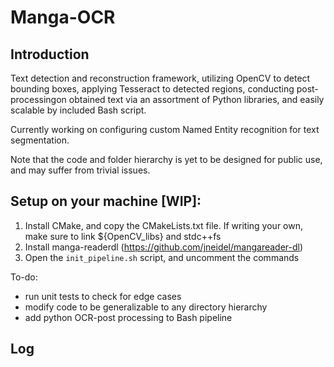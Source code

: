 # Manga-OCR

## Introduction
Text detection and reconstruction framework, utilizing OpenCV to detect bounding boxes, applying Tesseract to detected regions, conducting post-processingon obtained text via an assortment of Python libraries, and easily scalable by included Bash script. 


Currently working on configuring custom Named Entity recognition for text segmentation.


Note that the code and folder hierarchy is yet to be designed for public use, and may suffer from trivial issues.

## Setup on your machine [WIP]:

1. Install CMake, and copy the CMakeLists.txt file. If writing your own, make sure to link ${OpenCV_libs} and stdc++fs
2. Install manga-readerdl (https://github.com/jneidel/mangareader-dl)
3. Open the ```init_pipeline.sh``` script, and uncomment the commands

To-do:
- run unit tests to check for edge cases
- modify code to be generalizable to any directory hierarchy
- add python OCR-post processing to Bash pipeline

## Log 
